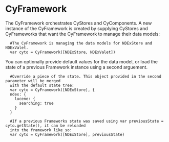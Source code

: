 # CyFramework
The CyFramework orchestrates CyStores and CyComponents. 
A new instance of the CyFramework is created by supplying CyStores and CyFrameworks that want the CyFramework
to manage their data models:

```
  #The CyFramework is managing the data models for NDExStore and NDExValet.
  var cyto = CyFramework([NDExStore, NDExValet])
```

You can optionally provide default values for the data model, or load the state of a previous Framework instance
using a second arguement.

```
  #Override a piece of the state. This object provided in the second parameter will be merged
  with the default state tree:
  var cyto = CyFramework([NDExStore], {
  ndex: {
    lucene: {
      searching: true
    }
  }
  
  #If a previous Frameworks state was saved using var previousState = cyto.getState(), it can be reloaded
  into the framework like so:
  var cyto = CyFramework([NDExStore], previousState)
```
